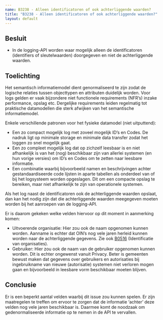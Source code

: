 ```yaml
---
name: B3238 - Alleen identificatoren of ook achterliggende waarden?
title: "B3238 - Alleen identificatoren of ook achterliggende waarden?"
layout: default
---
```


## Besluit
-	In de logging-API worden waar mogelijk alleen de identificatoren (identifiers of sleutelwaarden) doorgegeven en niet de achterliggende waarden.

## Toelichting
Het semantisch informatiemodel dient genormaliseerd te zijn zodat de logische relaties tussen objecttypen en attributen duidelijk worden. Voor logs gelden er vaak bijzondere niet functionele requirements (NFR’s) inzake performance, opslag etc. Dergelijke requirements leiden regelmatig tot praktische datamodellen die sterk afwijken van het semantische informatiemodel.

Enkele verschillende patronen voor het fysieke datamodel (niet uitputtend):
-	Een zo compact mogelijk log met zoveel mogelijk ID’s en Codes. De nadruk ligt op minimale storage en minimale data transfer zodat het loggen zo snel mogelijk gaat.
-	Een zo compleet mogelijk log dat op zichzelf leesbaar is en niet afhankelijk is van het (nog) beschikbaar zijn van allerlei systemen (en hun vorige versies) om ID’s en Codes om te zetten naar leesbare informatie.
-	Een combinatie waarbij bijvoorbeeld namen en beschrijvingen achter gestandaardiseerde code lijsten in aparte tabellen als onderdeel van of bij het logsysteem worden opgeslagen. Dit om een compacte opslag te bereiken, maar niet afhankelijk te zijn van operationele systemen.

Als het log naast de identificatoren ook de achterliggende waarden opslaat, dan kan het nodig zijn dat die achterliggende waarden meegegeven moeten worden bij het aanroepen van de logging-API.

Er is daarom gekeken welke velden hiervoor op dit moment in aanmerking komen:
-	Uitvoerende organisatie: Hier zou ook de naam opgenomen kunnen worden. Aanname is echter dat OIN’s nog vele jaren herleid kunnen worden naar de achterliggende gegevens. Zie ook [B0516](./B0516.md) (Identificatie van organisaties).
-	Gebruiker: Hier zou ook de naam van de gebruiker opgenomen kunnen worden. Dit is echter ongewenst vanuit Privacy. Beter is gemeenten bewust maken dat gegevens over gebruikers en autorisaties bij ingebruikname van nieuwe (autorisatie) systemen niet verloren mogen gaan en bijvoorbeeld in leesbare vorm beschikbaar moeten blijven.

## Conclusie
Er is een beperkt aantal velden waarbij dit issue zou kunnen spelen. Er zijn maatregelen te treffen om ervoor te zorgen dat de informatie ‘achter’ deze velden nog vele jaren beschikbaar is. Daarmee komt de noodzaak om gedenormaliseerde informatie op te nemen in de API te vervallen.
